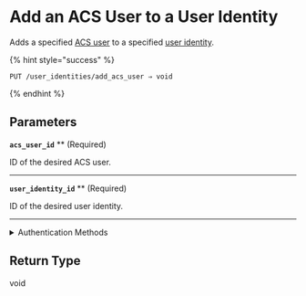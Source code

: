 # Add an ACS User to a User Identity

Adds a specified [ACS user](https://docs.seam.co/latest/capability-guides/access-systems/user-management) to a specified [user identity](https://docs.seam.co/latest/capability-guides/mobile-access-in-development/managing-mobile-app-user-accounts-with-user-identities#what-is-a-user-identity).

{% hint style="success" %}
```
PUT /user_identities/add_acs_user ⇒ void
```
{% endhint %}

## Parameters

**`acs_user_id`** ** (Required)

ID of the desired ACS user.

---

**`user_identity_id`** ** (Required)

ID of the desired user identity.

---


<details>

<summary>Authentication Methods</summary>

- API key
- Personal access token
  <br>Must also include the `seam-workspace` header in the request.
</details>

## Return Type

void
